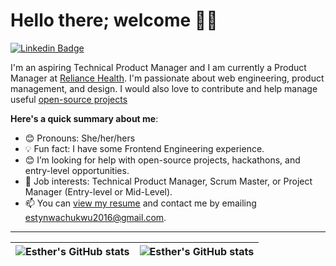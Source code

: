 # Hello there; welcome 👋🏾

[![Linkedin Badge](https://img.shields.io/badge/-esthernwachukwu-blue?style=for-the-badge&logo=Linkedin&logoColor=white&link=https://www.linkedin.com/in/esther-nwachukwu-06640a198/)](https://www.linkedin.com/in/esther-nwachukwu-06640a198/) 

I'm an aspiring Technical Product Manager and I am currently a Product Manager at [Reliance Health](https://getreliancehealth.com/). I'm passionate about web engineering, product management, and design. I would also love to contribute and help manage useful [open-source projects](https://github.com/estherbabe)

**Here's a quick summary about me**:

- 😊 Pronouns: She/her/hers
- 💡 Fun fact: I have some Frontend Engineering experience. 
- 😊 I’m looking for help with open-source projects, hackathons, and entry-level opportunities.
- 💼 Job interests: Technical Product Manager, Scrum Master, or Project Manager (Entry-level or Mid-Level).
- 📫 You can [view my resume](https://flowcv.com/resume/cdr1ae4bu8) and contact me by emailing estynwachukwu2016@gmail.com.

---

| <img align="center" src="https://github-readme-stats.vercel.app/api?username=estherbabe&show_icons=true&include_all_commits=true&hide_border=true" alt="Esther's GitHub stats" /> | <img align="center" src="https://github-readme-stats.vercel.app/api/top-langs/?username=estherbabe&langs_count=8&layout=compact&hide_border=true" alt="Esther's GitHub stats" /> |
| ------------- | ------------- |
